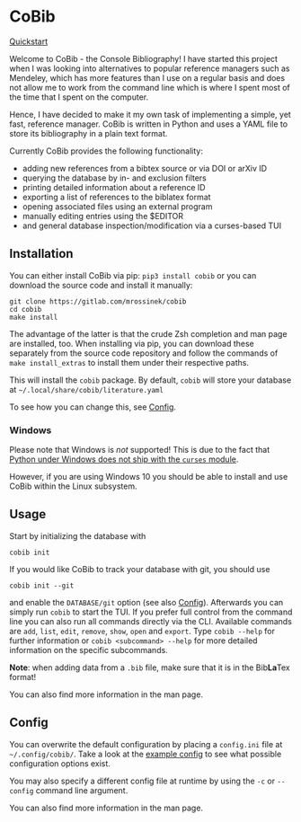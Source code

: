 # CoBib

[Quickstart](https://mrossinek.gitlab.io/programming/introducing-cobib/)

Welcome to CoBib - the Console Bibliography!
I have started this project when I was looking into alternatives to popular
reference managers such as Mendeley, which has more features than I use on a
regular basis and does not allow me to work from the command line which is
where I spent most of the time that I spent on the computer.

Hence, I have decided to make it my own task of implementing a simple, yet
fast, reference manager. CoBib is written in Python and uses a YAML file to
store its bibliography in a plain text format.

Currently CoBib provides the following functionality:
* adding new references from a bibtex source or via DOI or arXiv ID
* querying the database by in- and exclusion filters
* printing detailed information about a reference ID
* exporting a list of references to the biblatex format
* opening associated files using an external program
* manually editing entries using the $EDITOR
* and general database inspection/modification via a curses-based TUI

## Installation
You can either install CoBib via pip: `pip3 install cobib` or you can download
the source code and install it manually:
```
git clone https://gitlab.com/mrossinek/cobib
cd cobib
make install
```
The advantage of the latter is that the crude Zsh completion and man page are
installed, too. When installing via pip, you can download these separately from
the source code repository and follow the commands of `make install_extras` to
install them under their respective paths.

This will install the `cobib` package. By default, `cobib` will store your
database at `~/.local/share/cobib/literature.yaml`

To see how you can change this, see [Config](#Config).

### Windows
Please note that Windows is *not* supported!
This is due to the fact that [Python under Windows does not ship with the `curses` module][1].

However, if you are using Windows 10 you should be able to install and use CoBib
within the Linux subsystem.

[1]: https://docs.python.org/3/howto/curses.html#what-is-curses

## Usage
Start by initializing the database with
```
cobib init
```
If you would like CoBib to track your database with git, you should use
```
cobib init --git
```
and enable the `DATABASE/git` option (see also [Config](#Config)).
Afterwards you can simply run `cobib` to start the TUI.
If you prefer full control from the command line you can also run all commands
directly via the CLI. Available commands are `add`, `list`, `edit`, `remove`,
`show`, `open` and `export`. Type `cobib --help` for further information or
`cobib <subcommand> --help` for more detailed information on the specific
subcommands.

**Note**: when adding data from a `.bib` file, make sure that it is in the Bib**La**Tex format!

You can also find more information in the man page.


## Config
You can overwrite the default configuration by placing a `config.ini` file at
`~/.config/cobib/`. Take a look at the [example config](https://gitlab.com/mrossinek/cobib/blob/master/cobib/docs/example.ini) to see what possible
configuration options exist.

You may also specify a different config file at runtime by using the `-c` or
`--config` command line argument.

You can also find more information in the man page.

[//]: # ( vim: set ft=markdown: )
